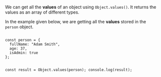 We can get all the **values**
of an object using `Object.values()`.
It returns the values
as an array of different types.

In the example given below,
we are getting all the **values**
stored in the `person` object.

<codeblock language="javascript" type="lesson">
<code>
const person = {
  fullName: "Adam Smith",
  age: 37,
  isAdmin: true
};

const result = Object.values(person);
console.log(result);
</code>
</codeblock>